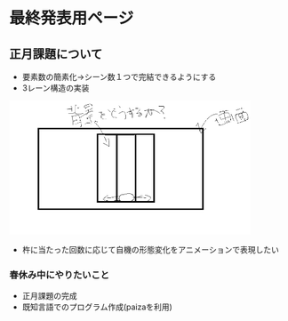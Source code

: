 # 最終発表用ページ

## 正月課題について
- 要素数の簡素化→シーン数１つで完結できるようにする
- 3レーン構造の実装

<img src="images/イメージ画像.png" aly="" style="height : 240px">

- 杵に当たった回数に応じて自機の形態変化をアニメーションで表現したい
### 春休み中にやりたいこと
- 正月課題の完成
- 既知言語でのプログラム作成(paizaを利用)
